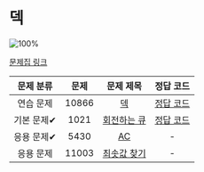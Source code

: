 # 덱

![100%](https://progress-bar.xyz/2/?scale=4&title=progress&width=500&color=babaca&suffix=/4)

[문제집 링크](https://www.acmicpc.net/workbook/view/7311)

| 문제 분류 | 문제 | 문제 제목 | 정답 코드 |
| :--: | :--: | :--: | :--: |
| 연습 문제 | 10866 | [덱](https://www.acmicpc.net/problem/10866) | [정답 코드](../0x07/10866.cpp) |
| 기본 문제✔ | 1021 | [회전하는 큐](https://www.acmicpc.net/problem/1021) | [정답 코드](../0x07/1021.cpp) |
| 응용 문제✔ | 5430 | [AC](https://www.acmicpc.net/problem/5430) | - |
| 응용 문제 | 11003 | [최솟값 찾기](https://www.acmicpc.net/problem/11003) | - |
